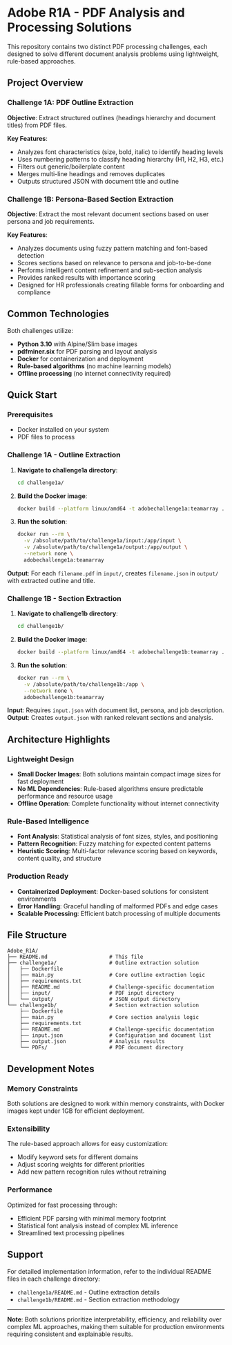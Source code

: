 # Adobe R1A - PDF Analysis and Processing Solutions

This repository contains two distinct PDF processing challenges, each designed to solve different document analysis problems using lightweight, rule-based approaches.

## Project Overview

### Challenge 1A: PDF Outline Extraction

**Objective**: Extract structured outlines (headings hierarchy and document titles) from PDF files.

**Key Features**:

- Analyzes font characteristics (size, bold, italic) to identify heading levels
- Uses numbering patterns to classify heading hierarchy (H1, H2, H3, etc.)
- Filters out generic/boilerplate content
- Merges multi-line headings and removes duplicates
- Outputs structured JSON with document title and outline

### Challenge 1B: Persona-Based Section Extraction

**Objective**: Extract the most relevant document sections based on user persona and job requirements.

**Key Features**:

- Analyzes documents using fuzzy pattern matching and font-based detection
- Scores sections based on relevance to persona and job-to-be-done
- Performs intelligent content refinement and sub-section analysis
- Provides ranked results with importance scoring
- Designed for HR professionals creating fillable forms for onboarding and compliance

## Common Technologies

Both challenges utilize:

- **Python 3.10** with Alpine/Slim base images
- **pdfminer.six** for PDF parsing and layout analysis
- **Docker** for containerization and deployment
- **Rule-based algorithms** (no machine learning models)
- **Offline processing** (no internet connectivity required)

## Quick Start

### Prerequisites

- Docker installed on your system
- PDF files to process

### Challenge 1A - Outline Extraction

1. **Navigate to challenge1a directory**:

   ```bash
   cd challenge1a/
   ```

2. **Build the Docker image**:

   ```bash
   docker build --platform linux/amd64 -t adobechallenge1a:teamarray .
   ```

3. **Run the solution**:
   ```bash
   docker run --rm \
     -v /absolute/path/to/challenge1a/input:/app/input \
     -v /absolute/path/to/challenge1a/output:/app/output \
     --network none \
     adobechallenge1a:teamarray
   ```

**Output**: For each `filename.pdf` in `input/`, creates `filename.json` in `output/` with extracted outline and title.

### Challenge 1B - Section Extraction

1. **Navigate to challenge1b directory**:

   ```bash
   cd challenge1b/
   ```

2. **Build the Docker image**:

   ```bash
   docker build --platform linux/amd64 -t adobechallenge1b:teamarray .
   ```

3. **Run the solution**:
   ```bash
   docker run --rm \
     -v /absolute/path/to/challenge1b:/app \
     --network none \
     adobechallenge1b:teamarray
   ```

**Input**: Requires `input.json` with document list, persona, and job description.
**Output**: Creates `output.json` with ranked relevant sections and analysis.

## Architecture Highlights

### Lightweight Design

- **Small Docker Images**: Both solutions maintain compact image sizes for fast deployment
- **No ML Dependencies**: Rule-based algorithms ensure predictable performance and resource usage
- **Offline Operation**: Complete functionality without internet connectivity

### Rule-Based Intelligence

- **Font Analysis**: Statistical analysis of font sizes, styles, and positioning
- **Pattern Recognition**: Fuzzy matching for expected content patterns
- **Heuristic Scoring**: Multi-factor relevance scoring based on keywords, content quality, and structure

### Production Ready

- **Containerized Deployment**: Docker-based solutions for consistent environments
- **Error Handling**: Graceful handling of malformed PDFs and edge cases
- **Scalable Processing**: Efficient batch processing of multiple documents

## File Structure

```
Adobe_R1A/
├── README.md                    # This file
├── challenge1a/                 # Outline extraction solution
│   ├── Dockerfile
│   ├── main.py                  # Core outline extraction logic
│   ├── requirements.txt
│   ├── README.md                # Challenge-specific documentation
│   ├── input/                   # PDF input directory
│   └── output/                  # JSON output directory
└── challenge1b/                 # Section extraction solution
    ├── Dockerfile
    ├── main.py                  # Core section analysis logic
    ├── requirements.txt
    ├── README.md                # Challenge-specific documentation
    ├── input.json               # Configuration and document list
    ├── output.json              # Analysis results
    └── PDFs/                    # PDF document directory
```

## Development Notes

### Memory Constraints

Both solutions are designed to work within memory constraints, with Docker images kept under 1GB for efficient deployment.

### Extensibility

The rule-based approach allows for easy customization:

- Modify keyword sets for different domains
- Adjust scoring weights for different priorities
- Add new pattern recognition rules without retraining

### Performance

Optimized for fast processing through:

- Efficient PDF parsing with minimal memory footprint
- Statistical font analysis instead of complex ML inference
- Streamlined text processing pipelines

## Support

For detailed implementation information, refer to the individual README files in each challenge directory:

- `challenge1a/README.md` - Outline extraction details
- `challenge1b/README.md` - Section extraction methodology

---

**Note**: Both solutions prioritize interpretability, efficiency, and reliability over complex ML approaches, making them suitable for production environments requiring consistent and explainable results.
